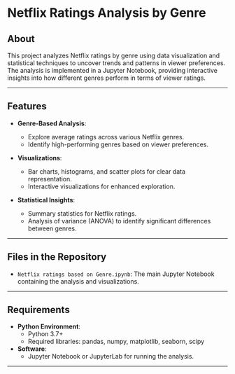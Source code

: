 # Netflix Ratings Analysis by Genre

## About
This project analyzes Netflix ratings by genre using data visualization and statistical techniques to uncover trends and patterns in viewer preferences. The analysis is implemented in a Jupyter Notebook, providing interactive insights into how different genres perform in terms of viewer ratings.

---

## Features
- **Genre-Based Analysis**:
  - Explore average ratings across various Netflix genres.
  - Identify high-performing genres based on viewer preferences.

- **Visualizations**:
  - Bar charts, histograms, and scatter plots for clear data representation.
  - Interactive visualizations for enhanced exploration.

- **Statistical Insights**:
  - Summary statistics for Netflix ratings.
  - Analysis of variance (ANOVA) to identify significant differences between genres.

---

## Files in the Repository
- `Netflix ratings based on Genre.ipynb`: The main Jupyter Notebook containing the analysis and visualizations.

---

## Requirements
- **Python Environment**: 
  - Python 3.7+
  - Required libraries: pandas, numpy, matplotlib, seaborn, scipy
- **Software**: 
  - Jupyter Notebook or JupyterLab for running the analysis.

---
